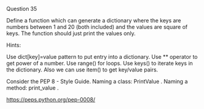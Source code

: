 Question 35

Define a function which can generate a dictionary where the keys are numbers between 
1 and 20 (both included) and the values are square of keys. The function should just 
print the values only.

Hints:

Use dict[key]=value pattern to put entry into a dictionary. Use ** operator to get power of a number. Use range() for loops. Use keys() to iterate keys in the dictionary. Also we can use item() to get key/value pairs.

Consider the PEP 8 - Style Guide. Naming a class: PrintValue . Naming a method: print_value .

https://peps.python.org/pep-0008/
